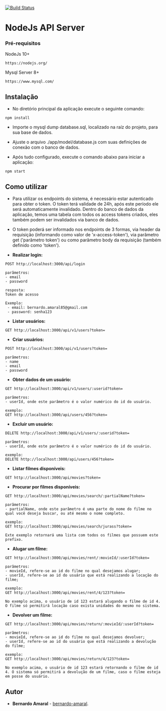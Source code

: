 [![Build Status](https://travis-ci.org/bernardo-amaral/locadora-nodejs-api.svg?branch=master)](https://travis-ci.org/bernardo-amaral/locadora-nodejs-api)

# NodeJs API Server

### Pré-requisitos

NodeJs 10+

```
https://nodejs.org/
```

Mysql Server 8+

```
https://www.mysql.com/
```

## Instalação

- No diretório principal da aplicação execute o seguinte comando:

```
npm install
```

- Importe o mysql dump database.sql, localizado na raíz do projeto, para sua base de dados.

- Ajuste o arquivo ./app/model/database.js com suas definições de conexão com o banco de dados.

- Após tudo configurado, execute o comando abaixo para iniciar a aplicação:

```
npm start
```

## Como utilizar

- Para utilizar os endpoints do sistema, é necessário estar autenticado para obter o token.
O token terá validade de 24h, após este período ele será automaticamente invalidado. 
Dentro do banco de dados da aplicação, temos uma tabela com todos os access tokens criados, eles também podem ser invalidados via banco de dados.

- O token poderá ser informado nos endpoints de 3 formas, via header da requisição (informando como valor de 'x-access-token'), via parâmetro get ('parâmetro token') ou como parâmetro body da requisição (também definido como 'token').


- **Realizar login:**

```
POST http://localhost:3000/api/login

parâmetros:
- email
- password

resposta: 
Token de acesso

Exemplo:
 - email: bernardo.amaral85@gmail.com
 - password: senha123
```
- **Listar usuários:**
```
GET http://localhost:3000/api/v1/users?token=
```

- **Criar usuários:**
```
POST http://localhost:3000/api/v1/users?token=

parâmetros:
- name
- email
- password
```
- **Obter dados de um usuário:**
```
GET http://localhost:3000/api/v1/users/:userid?token=

parâmetros:
- userId, onde este parâmetro é o valor numérico do id do usuário. 

exemplo: 
GET http://localhost:3000/api/users/456?token=
```
- **Excluir um usuário:**
```
DELETE http://localhost:3000/api/v1/users/:userid?token=

parâmetros:
- userId, onde este parâmetro é o valor numérico do id do usuário. 

exemplo: 
DELETE http://localhost:3000/api/users/456?token=
````

- **Listar filmes disponíveis:**
```
GET http://localhost:3000/api/movies?token=
```

- **Procurar por filmes disponíveis:**
```
GET http://localhost:3000/api/movies/search/:partialName?token=

parâmetros:
- partialName, onde este parâmetro é uma parte do nome do filme no qual você deseja buscar, ou até mesmo o nome completo.

exemplo: 
GET http://localhost:3000/api/movies/search/jurass?token=

Exte exemplo retornará uma lista com todos os filmes que possuem este prefixo.
```

- **Alugar um filme:**
```
GET http://localhost:3000/api/movies/rent/:movieId/:userId?token=

parâmetros:
- movieId, refere-se ao id do filme no qual desejamos alugar;
- userId, refere-se ao id do usuário que está realizando a locação do filme;

exemplo:
GET http://localhost:3000/api/movies/rent/4/123?token=

No exemplo acima, o usuário de id 123 estará alugando o filme de id 4. O filme só permitirá locação caso exista unidades do mesmo no sistema.
```

- **Devolver um filme:**
```
GET http://localhost:3000/api/movies/return/:movieId/:userId?token=

parâmetros:
- movieId, refere-se ao id do filme no qual desejamos devolver;
- userId, refere-se ao id do usuário que está realizando a devolução do filme;

exemplo:
GET http://localhost:3000/api/movies/return/4/123?token=

No exemplo acima, o usuário de id 123 estará retornando o filme de id 4. O sistema só permitirá a devolução de um filme, caso o filme esteja em posse do usuário.
```

## Autor

* **Bernardo Amaral** - [bernardo-amaral](https://github.com/bernardo-amaral).

